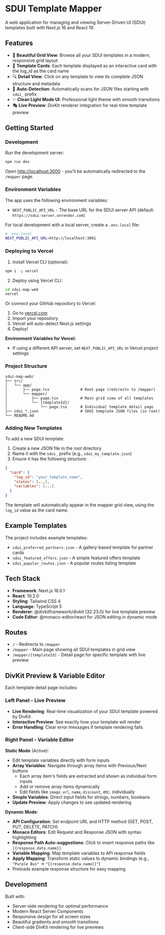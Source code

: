 # SDUI Template Mapper

A web application for managing and viewing Server-Driven UI (SDUI) templates built with Next.js 16 and React 19.

## Features

- 🎨 **Beautiful Grid View**: Browse all your SDUI templates in a modern, responsive grid layout
- 📄 **Template Cards**: Each template displayed as an interactive card with the log_id as the card name
- 🔍 **Detail View**: Click on any template to view its complete JSON structure and metadata
- 🎯 **Auto-Detection**: Automatically scans for JSON files starting with `sdui_` prefix
- ✨ **Clean Light Mode UI**: Professional light theme with smooth transitions
- 🎭 **Live Preview**: DivKit renderer integration for real-time template preview

## Getting Started

### Development

Run the development server:

```bash
npm run dev
```

Open [http://localhost:3000](http://localhost:3000) - you'll be automatically redirected to the `/mapper` page.

### Environment Variables

The app uses the following environment variables:

- `NEXT_PUBLIC_API_URL` - The base URL for the SDUI server API (default: `https://sdui-server.onrender.com`)

For local development with a local server, create a `.env.local` file:

```bash
# .env.local
NEXT_PUBLIC_API_URL=http://localhost:3001
```

### Deploying to Vercel

1. Install Vercel CLI (optional):
```bash
npm i -g vercel
```

2. Deploy using Vercel CLI:
```bash
cd sdui-map-web
vercel
```

Or connect your GitHub repository to Vercel:
1. Go to [vercel.com](https://vercel.com)
2. Import your repository
3. Vercel will auto-detect Next.js settings
4. Deploy!

**Environment Variables for Vercel:**
- If using a different API server, set `NEXT_PUBLIC_API_URL` in Vercel project settings

### Project Structure

```
sdui-map-web/
├── src/
│   └── app/
│       ├── page.tsx              # Root page (redirects to /mapper)
│       └── mapper/
│           ├── page.tsx          # Main grid view of all templates
│           └── [templateId]/
│               └── page.tsx      # Individual template detail page
├── sdui_*.json                   # SDUI template JSON files (in root)
└── README.md
```

### Adding New Templates

To add a new SDUI template:

1. Create a new JSON file in the root directory
2. Name it with the `sdui_` prefix (e.g., `sdui_my_template.json`)
3. Ensure it has the following structure:

```json
{
  "card": {
    "log_id": "your_template_name",
    "states": [...],
    "variables": [...]
  }
}
```

The template will automatically appear in the mapper grid view, using the `log_id` value as the card name.

## Example Templates

The project includes example templates:

- `sdui_preferred_partners.json` - A gallery-based template for partner cards
- `sdui_featured_offers.json` - A simple featured offers template
- `sdui_popular_routes.json` - A popular routes listing template

## Tech Stack

- **Framework**: Next.js 16.0.1
- **React**: 19.2.0
- **Styling**: Tailwind CSS 4
- **Language**: TypeScript 5
- **Renderer**: @divkitframework/divkit (32.23.0) for live template preview
- **Code Editor**: @monaco-editor/react for JSON editing in dynamic mode

## Routes

- `/` - Redirects to `/mapper`
- `/mapper` - Main page showing all SDUI templates in grid view
- `/mapper/[templateId]` - Detail page for specific template with live preview

## DivKit Preview & Variable Editor

Each template detail page includes:

### Left Panel - Live Preview
- **Live Rendering**: Real-time visualization of your SDUI template powered by DivKit
- **Interactive Preview**: See exactly how your template will render
- **Error Handling**: Clear error messages if template rendering fails

### Right Panel - Variable Editor

**Static Mode** (Active):
- Edit template variables directly with form inputs
- **Array Variables**: Navigate through array items with Previous/Next buttons
  - Each array item's fields are extracted and shown as individual form inputs
  - Add or remove array items dynamically
  - Edit fields like `image_url`, `name`, `discount`, etc. individually
- **Simple Variables**: Direct input fields for strings, numbers, booleans
- **Update Preview**: Apply changes to see updated rendering

**Dynamic Mode**:
- **API Configuration**: Set endpoint URL and HTTP method (GET, POST, PUT, DELETE, PATCH)
- **Monaco Editors**: Edit Request and Response JSON with syntax highlighting
- **Response Path Auto-suggestions**: Click to insert response paths like `{{response.data.name}}`
- **Variable Mapping**: Map template variables to API response fields
- **Apply Mapping**: Transform static values to dynamic bindings (e.g., `"Purple Bus"` → `"{{response.data.name}}"`)
- Preloads example response structure for easy mapping

## Development

Built with:
- Server-side rendering for optimal performance
- Modern React Server Components
- Responsive design for all screen sizes
- Beautiful gradients and smooth transitions
- Client-side DivKit rendering for live previews
